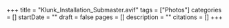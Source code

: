 +++
title = "Klunk_Installation_Submaster.avif"
tags = ["Photos"]
categories = []
startDate = ""
draft = false
pages = []
description = ""
citations = []
+++
